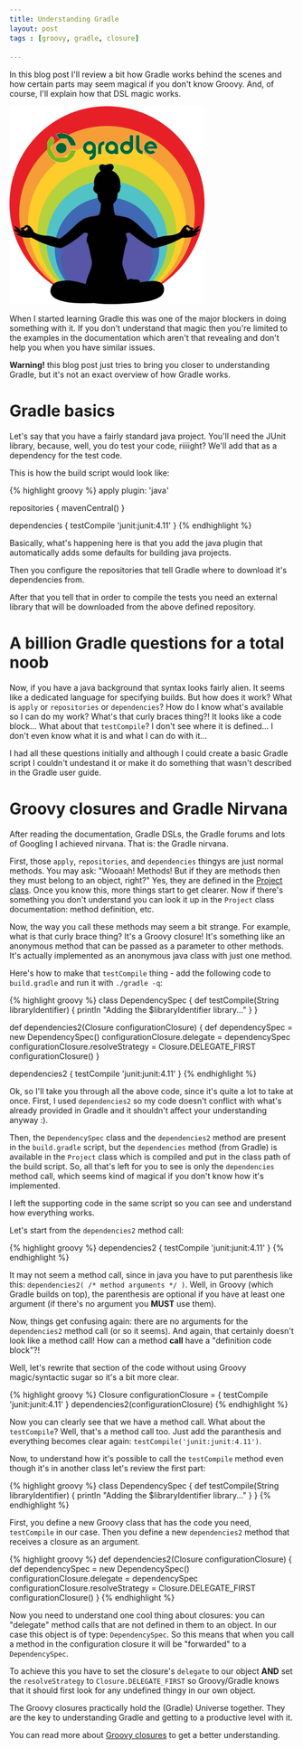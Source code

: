 ```yaml
---
title: Understanding Gradle
layout: post
tags : [groovy, gradle, closure]

---
```


In this blog post I'll review a bit how Gradle works behind the scenes and how
certain parts may seem magical if you don't know Groovy. And, of course, I'll
explain how that DSL magic works.

![Gradle Nirvana](/images/understanding-gradle-nirvana.jpg)

When I started learning Gradle this was one of the major blockers in doing
something with it. If you don't understand that magic then you're limited to
the examples in the documentation which aren't that revealing and don't help
you when you have similar issues.

**Warning!** this blog post just tries to bring you closer to understanding
Gradle, but it's not an exact overview of how Gradle works.


# Gradle basics

Let's say that you have a fairly standard java project. You'll need the JUnit
library, because, well, you do test your code, riiiight? We'll add that as a
dependency for the test code.

This is how the build script would look like:

{% highlight groovy %}
apply plugin: 'java'

repositories {
    mavenCentral()
}

dependencies {
    testCompile 'junit:junit:4.11'
}
{% endhighlight %}

Basically, what's happening here is that you add the java plugin that
automatically adds some defaults for building java projects.

Then you configure the repositories that tell Gradle where to download it's
dependencies from.

After that you tell that in order to compile the tests you need an external
library that will be downloaded from the above defined repository.


# A billion Gradle questions for a total noob

Now, if you have a java background that syntax looks fairly alien. It seems
like a dedicated language for specifying builds. But how does it work? What is
`apply` or `repositories` or `dependencies`? How do I know what's available so
I can do my work? What's that curly braces thing?! It looks like a code
block... What about that `testCompile`? I don't see where it is defined... I
don't even know what it is and what I can do with it...

I had all these questions initially and although I could create a basic Gradle
script I couldn't undestand it or make it do something that wasn't described in
the Gradle user guide.


# Groovy closures and Gradle Nirvana

After reading the documentation, Gradle DSLs, the Gradle forums and lots of
Googling I achieved nirvana. That is: the Gradle nirvana.

First, those `apply`, `repositories`, and `dependencies` thingys are just
normal methods. You may ask: "Wooaah! Methods! But if they are methods then
they must belong to an object, right?" Yes, they are defined in the [Project
class](http://www.gradle.org/docs/current/dsl/org.gradle.api.Project.html).
Once you know this, more things start to get clearer. Now if there's something
you don't understand you can look it up in the `Project` class documentation:
method definition, etc.

Now, the way you call these methods may seem a bit strange. For example, what
is that curly brace thing? It's a Groovy closure! It's something like an
anonymous method that can be passed as a parameter to other methods. It's
actually implemented as an anonymous java class with just one method.

Here's how to make that `testCompile` thing - add the following code to
`build.gradle` and run it with `./gradle -q`:

{% highlight groovy %}
class DependencySpec {
    def testCompile(String libraryIdentifier) {
        println "Adding the $libraryIdentifier library..."
    }
}

def dependencies2(Closure configurationClosure) {
    def dependencySpec = new DependencySpec()
    configurationClosure.delegate = dependencySpec
    configurationClosure.resolveStrategy = Closure.DELEGATE_FIRST
    configurationClosure()
}

dependencies2 {
    testCompile 'junit:junit:4.11'
}
{% endhighlight %}

Ok, so I'll take you through all the above code, since it's quite a lot to take
at once. First, I used `dependencies2` so my code doesn't conflict with what's
already provided in Gradle and it shouldn't affect your understanding anyway
:).

Then, the `DependencySpec` class and the `dependencies2` method are present in
the `build.gradle` script, but the `dependencies` method (from Gradle) is
available in the `Project` class which is compiled and put in the class path of
the build script. So, all that's left for you to see is only the `dependencies`
method call, which seems kind of magical if you don't know how it's
implemented.

I left the supporting code in the same script so you can see and understand how
everything works.

Let's start from the `dependencies2` method call:

{% highlight groovy %}
dependencies2 {
    testCompile 'junit:junit:4.11'
}
{% endhighlight %}

It may not seem a method call, since in java you have to put parenthesis like
this: `dependencies2( /* method arguments */ )`. Well, in Groovy (which Gradle
    builds on top), the parenthesis are optional if you have at least one
argument (if there's no argument you **MUST** use them).

Now, things get confusing again: there are no arguments for the `dependencies2`
method call (or so it seems). And again, that certainly doesn't look like a
method call! How can a method **call** have a "definition code block"?!

Well, let's rewrite that section of the code without using Groovy
magic/syntactic sugar so it's a bit more clear.

{% highlight groovy %}
Closure configurationClosure = { testCompile 'junit:junit:4.11' }
dependencies2(configurationClosure)
{% endhighlight %}

Now you can clearly see that we have a method call. What about the
`testCompile`? Well, that's a method call too. Just add the paranthesis and
everything becomes clear again: `testCompile('junit:junit:4.11')`.

Now, to understand how it's possible to call the `testCompile` method even
though it's in another class let's review the first part:

{% highlight groovy %}
class DependencySpec {
    def testCompile(String libraryIdentifier) {
        println "Adding the $libraryIdentifier library..."
    }
}
{% endhighlight %}

First, you define a new Groovy class that has the code you need, `testCompile`
in our case. Then you define a new `dependencies2` method that receives a
closure as an argument.

{% highlight groovy %}
def dependencies2(Closure configurationClosure) {
    def dependencySpec = new DependencySpec()
    configurationClosure.delegate = dependencySpec
    configurationClosure.resolveStrategy = Closure.DELEGATE_FIRST
    configurationClosure()
}
{% endhighlight %}

Now you need to understand one cool thing about closures: you can "delegate"
method calls that are not defined in them to an object. In our case this object
is of type: `DependencySpec`. So this means that when you call a method in the
configuration closure it will be "forwarded" to a `DependencySpec`.

To achieve this you have to set the closure's `delegate` to our object **AND**
set the `resolveStrategy` to `Closure.DELEGATE_FIRST` so Groovy/Gradle knows
that it should first look for any undefined thingy in our own object.

The Groovy closures practically hold the (Gradle) Universe together. They are
the key to understanding Gradle and getting to a productive level with it.

You can read more about [Groovy closures](http://groovy.codehaus.org/Closures)
to get a better understanding.
